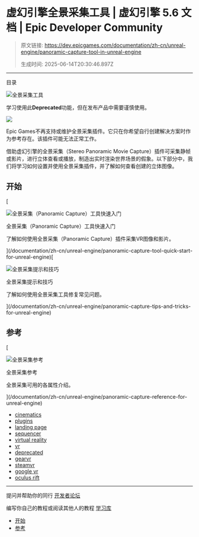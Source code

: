 # 虚幻引擎全景采集工具 | 虚幻引擎 5.6 文档 | Epic Developer Community

> 原文链接: https://dev.epicgames.com/documentation/zh-cn/unreal-engine/panoramic-capture-tool-in-unreal-engine
> 
> 生成时间: 2025-06-14T20:30:46.897Z

---

目录

![全景采集工具](https://dev.epicgames.com/community/api/documentation/image/8b5816dd-7bd7-4bb6-9894-85916042668a?resizing_type=fill&width=1920&height=335)

学习使用此**Deprecated**功能，但在发布产品中需要谨慎使用。

![](https://d1iv7db44yhgxn.cloudfront.net/documentation/images/abf6ee69-474a-4971-8e08-06feb6c66eaa/spe_header_00.png)

Epic Games不再支持或维护全景采集插件。它只在你希望自行创建解决方案时作为参考存在。该插件可能无法正常工作。

借助虚幻引擎的全景采集（Stereo Panoramic Movie Capture）插件可采集静帧或影片，进行立体查看或播放，制造出实时渲染世界场景的假象。以下部分中，我们将学习如何设置并使用全景采集插件，并了解如何查看创建的立体图像。

## 开始

[

![全景采集（Panoramic Capture）工具快速入门](https://d1iv7db44yhgxn.cloudfront.net/documentation/images/cf61dbeb-6cb5-4d31-bcc3-54d92665fb6a/00-topic-image.png)

全景采集（Panoramic Capture）工具快速入门

了解如何使用全景采集（Panoramic Capture）插件采集VR图像和影片。





](/documentation/zh-cn/unreal-engine/panoramic-capture-tool-quick-start-for-unreal-engine)[

![全景采集提示和技巧](https://d1iv7db44yhgxn.cloudfront.net/documentation/images/580f7655-4b1c-467c-b3a1-82e0661bfe71/spe_topic_image_00.png)

全景采集提示和技巧

了解如何使用全景采集工具修复常见问题。





](/documentation/zh-cn/unreal-engine/panoramic-capture-tips-and-tricks-for-unreal-engine)

## 参考

[

![全景采集参考](https://d1iv7db44yhgxn.cloudfront.net/documentation/images/54309064-96d0-444f-92db-ec1f2deacd04/00-topic-image.png)

全景采集参考

全景采集可用的各属性介绍。





](/documentation/zh-cn/unreal-engine/panoramic-capture-reference-for-unreal-engine)

-   [cinematics](https://dev.epicgames.com/community/search?query=cinematics)
-   [plugins](https://dev.epicgames.com/community/search?query=plugins)
-   [landing page](https://dev.epicgames.com/community/search?query=landing%20page)
-   [sequencer](https://dev.epicgames.com/community/search?query=sequencer)
-   [virtual reality](https://dev.epicgames.com/community/search?query=virtual%20reality)
-   [vr](https://dev.epicgames.com/community/search?query=vr)
-   [deprecated](https://dev.epicgames.com/community/search?query=deprecated)
-   [gearvr](https://dev.epicgames.com/community/search?query=gearvr)
-   [steamvr](https://dev.epicgames.com/community/search?query=steamvr)
-   [google vr](https://dev.epicgames.com/community/search?query=google%20vr)
-   [oculus rift](https://dev.epicgames.com/community/search?query=oculus%20rift)

* * *

提问并帮助你的同行 [开发者论坛](https://forums.unrealengine.com/categories?tag=unreal-engine)

编写你自己的教程或阅读其他人的教程 [学习库](https://dev.epicgames.com/community/unreal-engine/learning)

-   [开始](/documentation/zh-cn/unreal-engine/panoramic-capture-tool-in-unreal-engine#%E5%BC%80%E5%A7%8B)
-   [参考](/documentation/zh-cn/unreal-engine/panoramic-capture-tool-in-unreal-engine#%E5%8F%82%E8%80%83)